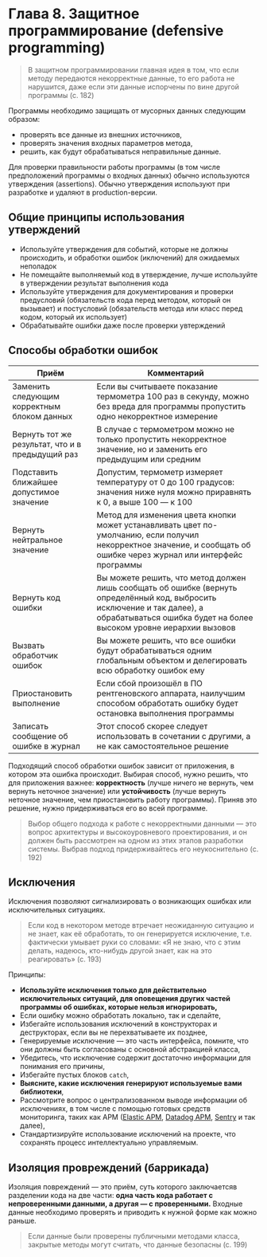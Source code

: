 # Глава 8. Защитное программирование (defensive programming)

> В защитном программировании главная идея в том, что если методу передаются некорректные данные, то его работа не нарушится, даже если эти данные испорчены по вине другой программы (с. 182)

Программы необходимо защищать от мусорных данных следующим образом:

- проверять все данные из внешних источников,
- проверять значения входных параметров метода,
- решить, как будут обрабатываться неправильные данные.

Для проверки правильности работы программы (в том числе предположений программы о входных данных) обычно используются утверждения (assertions). Обычно утверждения используют при разработке и удаляют в production-версии.

## Общие принципы использования утверждений

- Используйте утверждения для событий, которые не должны происходить, и обработки ошибок (иключений) для ожидаемых неполадок
- Не помещайте выполняемый код в утверждение, лучше используйте в утверждении результат выполнения кода
- Используйте утверждения для документирования и проверки предусловий (обязательств кода перед методом, который он вызывает) и постусловий (обязательств метода или класс перед кодом, который их использует)
- Обрабатывайте ошибки даже после проверки увтерждений

## Способы обработки ошибок

| Приём                                            | Комментарий                                                                                                                                                                                     |
| ------------------------------------------------ | ----------------------------------------------------------------------------------------------------------------------------------------------------------------------------------------------- |
| Заменить следующим корректным блоком данных      | Если вы считываете показание термометра 100 раз в секунду, можно без вреда для программы пропустить одно некорректное измерение                                                                 |
| Вернуть тот же результат, что и в предыдущий раз | В случае с термометром можно не только пропустить некорректное значение, но и заменить его предыдущим или средним                                                                               |
| Подставить ближайшее допустимое значение         | Допустим, термометр измеряет температуру от 0 до 100 градусов: значения ниже нуля можно приравнять к 0, а выше 100 — к 100                                                                      |
| Вернуть нейтральное значение                     | Метод для изменения цвета кнопки может устанавливать цвет по-умолчанию, если получил некорректное значение, и сообщать об ошибке через журнал или интерфейс программы                           |
| Вернуть код ошибки                               | Вы можете решить, что метод должен лишь сообщать об ошибке (вернуть определённый код, выбросить исключение и так далее), а обрабатываться ошибка будет на более высоком уровне иерархии вызовов |
| Вызвать обработчик ошибок                        | Вы можете решить, что все ошибки будут обрабатываться одним глобальным объектом и делегировать всю обработку ошибок ему                                                                         |
| Приостановить выполнение                         | Если сбой произошёл в ПО рентгеновского аппарата, наилучшим способом обработать ошибку будет остановка выполнения программы                                                                     |
| Записать сообщение об ошибке в журнал            | Этот способ скорее следует использовать в сочетании с другими, а не как самостоятельное решение                                                                                                 |

Подходящий способ обработки ошибок зависит от приложения, в котором эта ошибка происходит. Выбирая способ, нужно решить, что для приложения важнее: **корректность** (лучше ничего не вернуть, чем вернуть неточное значение) или **устойчивость** (лучше вернуть неточное значение, чем приостановить работу программы). Приняв это решение, нужно придерживаться его во всей программе.

> Выбор общего подхода к работе с некорректными данными — это вопрос архитектуры и высокоуровневого проектирования, и он должен быть рассмотрен на одном из этих этапов разработки системы. Выбрав подход придерживайтесь его неукоснительно (с. 192)

## Исключения

Исключения позволяют сигнализировать о возникающих ошибках или исключительных ситуациях.

> Если код в некотором методе втречает неожиданную ситуацию и не знает, как её обработать, то он генерируется исключение, т.е. фактически умывает руки со словами: «‎Я не знаю, что с этим делать, надеюсь, кто-нибудь другой знает, как на это реагировать» (с. 193)

Принципы:

- **Используйте исключения только для действительно исключительных ситуаций, для оповещения других частей программы об ошибках, которые нельзя игнорировать,**
- Если ошибку можно обработать локально, так и сделайте,
- Избегайте использования исключений в конструкторах и деструкторах, если вы не перехватываете их позднее,
- Генерируемые исключение — это часть интерфейса, помните, что они должны быть согласованы с основной абстракцией класса,
- Убедитесь, что исключение содержит достаточно информации для понимания его причины,
- Избегайте пустых блоков `catch`,
- **Выясните, какие исключения генерируют используемые вами библиотеки**,
- Рассмотрите вопрос о централизованном выводе информации об исключениях, в том числе с помощью готовых средств мониторинга, таких как APM ([Elastic APM](https://www.elastic.co/apm), [Datadog APM](https://www.datadoghq.com/product/apm/), [Sentry](https://sentry.io/welcome/) и так далее),
- Стандартизируйте использование исключений на проекте, что сохранять процесс интеллектуально управляемым.

## Изоляция провреждений (баррикада)

Изоляция повреждений — это приём, суть которого заключаетсяв разделении кода на две части: **одна часть кода работает с непроверенными данными, а другая — с проверенными.** Входные данные необходимо проверять и приводить к нужной форме как можно раньше.

> Если данные были проверены публичными методами класса, закрытые методы могут считать, что данные безопасны (с. 199)